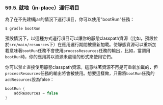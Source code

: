### 59.5. 就地（in-place）運行項目

為了在不先建構jar的情況下運行項目，你可以使用"bootRun"任務：
```shell
$ gradle bootRun
```
預設情況下，以這種方式運行項目可以讓你的靜態classpath資源（比如，預設位於`src/main/resources`下）在應用運行期間被重新加載。使靜態資源可以重新加載意味著`bootRun`任務不會使用`processResources`任務的輸出，比如，當調用`bootRun`時，你的應用將以資源未處理的形式來使用它們。

你可以禁止直接使用靜態classpath資源。這意味著資源不再是可重新加載的，但`processResources`任務的輸出將會被使用。想要這樣做，只需將`bootRun`任務的`addResources`設為false：
```gradle
bootRun {
    addResources = false
}
```
